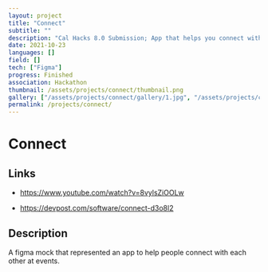 ```yaml
---
layout: project
title: "Connect"
subtitle: ""
description: "Cal Hacks 8.0 Submission; App that helps you connect with others at the same event"
date: 2021-10-23
languages: []
field: []
tech: ["Figma"]
progress: Finished
association: Hackathon
thumbnail: /assets/projects/connect/thumbnail.png
gallery: ["/assets/projects/connect/gallery/1.jpg", "/assets/projects/connect/gallery/10.jpg", "/assets/projects/connect/gallery/11.png", "/assets/projects/connect/gallery/12.png", "/assets/projects/connect/gallery/2.jpg", "/assets/projects/connect/gallery/3.jpg", "/assets/projects/connect/gallery/4.jpg", "/assets/projects/connect/gallery/5.jpg", "/assets/projects/connect/gallery/6.jpg", "/assets/projects/connect/gallery/7.jpg", "/assets/projects/connect/gallery/8.jpg", "/assets/projects/connect/gallery/9.jpg"]
permalink: /projects/connect/
---
```


# Connect

## Links

- <https://www.youtube.com/watch?v=8vylsZiOOLw>

- <https://devpost.com/software/connect-d3o8l2>

## Description

A figma mock that represented an app to help people connect with each other at events.
